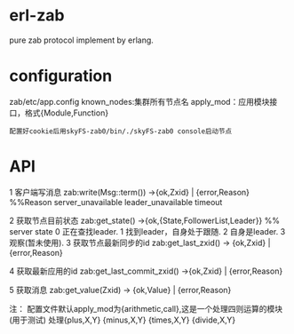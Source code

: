 erl-zab
=======

pure zab protocol implement by erlang.


configuration
=======
zab/etc/app.config
	known_nodes:集群所有节点名
	apply_mod：应用模块接口，格式{Module,Function}
	
	配置好cookie后用skyFS-zab0/bin/./skyFS-zab0 console启动节点


API
=======
1 客户端写消息
	zab:write(Msg::term()) ->{ok,Zxid} | {error,Reason}
	%%Reason
	server_unavailable
	leader_unavailable
	timeout

2 获取节点目前状态
	zab:get_state() ->{ok,{State,FollowerList,Leader}}
	%% server state
	0  正在查找leader.
	1  找到leader，自身处于跟随.
	2  自身是leader.
	3  观察(暂未使用).
3 获取节点最新同步的id
	zab:get_last_zxid() -> {ok,Zxid} | {error,Reason}
	
4 获取最新应用的id
    zab:get_last_commit_zxid() ->{ok,Zxid} | {error,Reason}
    
5 获取消息
	zab:get_value(Zxid) -> {ok,Value} | {error,Reason}
    

注：
	配置文件默认apply_mod为{arithmetic,call},这是一个处理四则运算的模块(用于测试)
	处理{plus,X,Y}
		{minus,X,Y}
		{times,X,Y}
		{divide,X,Y}

	
